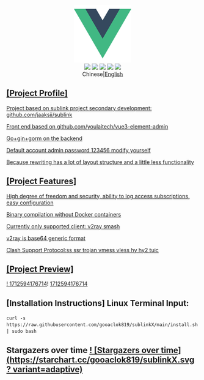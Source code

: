 <div align="center"><img src="webs/src/assets/logo.png" width="150px" height="150px" /></div> 

 <div align="center">     <img src="https://img.shields.io/badge/Vue-5.0.8-brightgreen.svg"/>     <img src="https://img.shields.io/badge/Go-1.22.0-green.svg"/>     <img src="https://img.shields.io/badge/Element Plus-2.6.1-blue.svg"/>     <img src="https://img.shields.io/badge/license-MIT-green.svg"/>     <a href="https://t.me/+u6gLWF0yP5NiZWQ1" target="_blank">         <img src="https://img.shields.io/badge/TG-交流群-orange.svg"/>     </a>     <div align="center">Chinese|<a href="README.en-US.md">English</div></div> 

 ## [Project Profile] 

 Project based on sublink project secondary development: github.com/jaaksii/sublink 

 Front end based on github.com/youlaitech/vue3-element-admin 

 Go+gin+gorm on the backend 

 Default account admin password 123456 modify yourself 

 Because rewriting has a lot of layout structure and a little less functionality 

 ## [Project Features] 

 High degree of freedom and security, ability to log access subscriptions, easy configuration 

 Binary compilation without Docker containers 

 Currently only supported client: v2ray smash 

 v2ray is base64 generic format 

 Clash Support Protocol:ss ssr trojan vmess vless hy hy2 tuic 

 ## [Project Preview] 

 !  [1712594176714](webs/src/assets/1.png)!  [1712594176714](webs/src/assets/2.png) 

 ## [Installation Instructions] Linux Terminal Input: 
 ``curl -s https://raw.githubusercontent.com/gooaclok819/sublinkX/main/install.sh | sudo bash `` 

 ## Stargazers over time [!  [Stargazers over time](https://starchart.cc/gooaclok819/sublinkX.svg?  variant=adaptive)](https://starchart.cc/gooaclok819/sublinkX) 